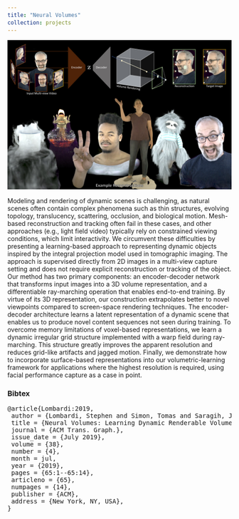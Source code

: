 ```yaml
---
title: "Neural Volumes"
collection: projects
---
```


<img src="/images/neuralvolumes.jpg" />

Modeling and rendering of dynamic scenes is challenging, as natural scenes often contain complex phenomena such as thin structures, evolving topology, translucency, scattering, occlusion, and biological motion. Mesh-based reconstruction and tracking often fail in these cases, and other approaches (e.g., light field video) typically rely on constrained viewing conditions, which limit interactivity. We circumvent these difficulties by presenting a learning-based approach to representing dynamic objects inspired by the integral projection model used in tomographic imaging. The approach is supervised directly from 2D images in a multi-view capture setting and does not require explicit reconstruction or tracking of the object. Our method has two primary components: an encoder-decoder network that transforms input images into a 3D volume representation, and a differentiable ray-marching operation that enables end-to-end training. By virtue of its 3D representation, our construction extrapolates better to novel viewpoints compared to screen-space rendering techniques. The encoder-decoder architecture learns a latent representation of a dynamic scene that enables us to produce novel content sequences not seen during training. To overcome memory limitations of voxel-based representations, we learn a dynamic irregular grid structure implemented with a warp field during ray-marching. This structure greatly improves the apparent resolution and reduces grid-like artifacts and jagged motion. Finally, we demonstrate how to incorporate surface-based representations into our volumetric-learning framework for applications where the highest resolution is required, using facial performance capture as a case in point.

### Bibtex
<pre>
@article{Lombardi:2019,
 author = {Lombardi, Stephen and Simon, Tomas and Saragih, Jason and Schwartz, Gabriel and Lehrmann, Andreas and Sheikh, Yaser},
 title = {Neural Volumes: Learning Dynamic Renderable Volumes from Images},
 journal = {ACM Trans. Graph.},
 issue_date = {July 2019},
 volume = {38},
 number = {4},
 month = jul,
 year = {2019},
 pages = {65:1--65:14},
 articleno = {65},
 numpages = {14},
 publisher = {ACM},
 address = {New York, NY, USA},
} 
</pre>
